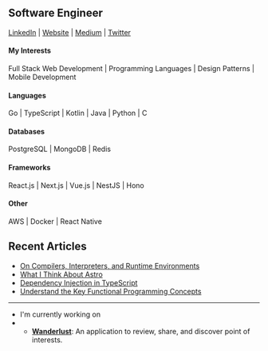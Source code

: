 ## Software Engineer
[LinkedIn](https://www.linkedin.com/in/mert-turkmenoglu/) | 
[Website](https://mertturkmenoglu.com/) |
[Medium](https://medium.com/@mertturkmenoglu/) |
[Twitter](https://twitter.com/capreaee/)
#### My Interests
Full Stack Web Development | Programming Languages | Design Patterns | Mobile Development
#### Languages
Go | TypeScript | Kotlin | Java | Python | C
#### Databases
PostgreSQL | MongoDB | Redis
#### Frameworks
React.js | Next.js | Vue.js | NestJS | Hono
#### Other
AWS | Docker | React Native

## Recent Articles
* [On Compilers, Interpreters, and Runtime Environments](https://mertturkmenoglu.com/blog/compilers-and-interpreters)
* [What I Think About Astro](https://mertturkmenoglu.com/blog/what-i-think-about-astro)
* [Dependency Injection in TypeScript](https://levelup.gitconnected.com/dependency-injection-in-typescript-2f66912d143c)
* [Understand the Key Functional Programming Concepts](https://medium.com/swlh/understand-the-key-functional-programming-concepts-bca440f1bcd6)

***
* I'm currently working on
* 
  * [**Wanderlust**](https://github.com/mertturkmenoglu/wanderlust): An application to review, share, and discover point of interests.
